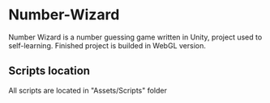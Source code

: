 # Number-Wizard
Number Wizard is a number guessing game written in Unity, project used to self-learning. Finished project is builded in WebGL version.

## Scripts location
All scripts are located in "Assets/Scripts" folder
